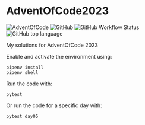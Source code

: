 # AdventOfCode2023

![AdventOfCode](https://img.shields.io/badge/Advent%20Of%20Code-2023-blue?style=flat-square) ![GitHub](https://img.shields.io/github/license/josetomastocino/AdventOfCode2023?style=flat-square) ![GitHub Workflow Status](https://img.shields.io/github/workflow/status/josetomastocino/AdventOfCode2023/CI?style=flat-square) ![GitHub top language](https://img.shields.io/github/languages/top/josetomastocino/Adventofcode2023?style=flat-square)

My solutions for AdventOfCode 2023

Enable and activate the environment using:

    pipenv install
    pipenv shell

Run the code with:

    pytest

Or run the code for a specific day with:

    pytest day05

